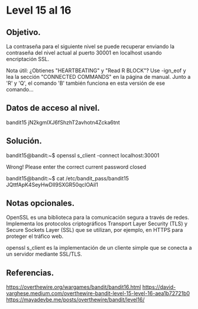 # Level 15 al 16

## Objetivo.

La contraseña para el siguiente nivel se puede recuperar enviando la contraseña del nivel actual al puerto 30001 en localhost usando encriptación SSL.

Nota útil: ¿Obtienes "HEARTBEATING" y "Read R BLOCK"? Use -ign_eof y lea la sección "CONNECTED COMMANDS" en la página de manual. Junto a 'R' y 'Q', el comando 'B' también funciona en esta versión de ese comando...

## Datos de acceso al nivel.

bandit15
jN2kgmIXJ6fShzhT2avhotn4Zcka6tnt

## Solución.

bandit15@bandit:~$ openssl s_client -connect localhost:30001

Wrong! Please enter the correct current password
closed

bandit15@bandit:~$ cat /etc/bandit_pass/bandit15
JQttfApK4SeyHwDlI9SXGR50qclOAil1

## Notas opcionales.

OpenSSL es una biblioteca para la comunicación segura a través de redes. Implementa los protocolos criptográficos Transport Layer Security (TLS) y Secure Sockets Layer (SSL) que se utilizan, por ejemplo, en HTTPS para proteger el tráfico web.

openssl s_client es la implementación de un cliente simple que se conecta a un servidor mediante SSL/TLS.

## Referencias.

https://overthewire.org/wargames/bandit/bandit16.html
https://david-varghese.medium.com/overthewire-bandit-level-15-level-16-aea1b72721b0
https://mayadevbe.me/posts/overthewire/bandit/level16/